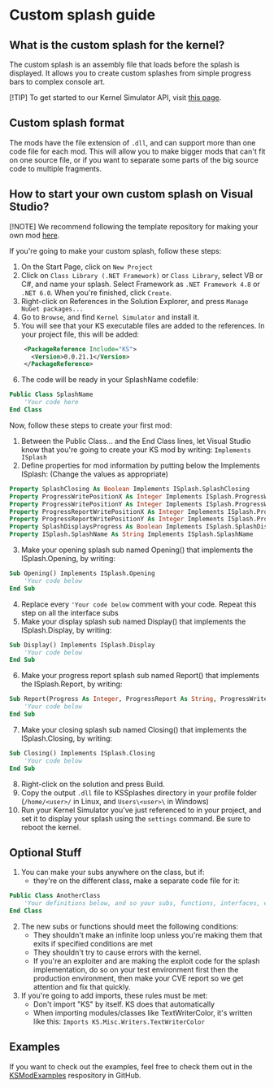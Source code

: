# Custom splash guide

## What is the custom splash for the kernel?

The custom splash is an assembly file that loads before the splash is displayed. It allows you to create custom splashes from simple progress bars to complex console art.

[!TIP]
To get started to our Kernel Simulator API, visit [this page](https://eoflaoe.github.io/Kernel-Simulator/).

## Custom splash format

The mods have the file extension of `.dll`, and can support more than one code file for each mod. This will allow you to make bigger mods that can't fit on one source file, or if you want to separate some parts of the big source code to multiple fragments.

## How to start your own custom splash on Visual Studio?

[!NOTE]
We recommend following the template repository for making your own mod [here](https://github.com/EoflaOE/KSCustomSplashTemplate).

If you're going to make your custom splash, follow these steps:

1. On the Start Page, click on `New Project`
2. Click on `Class Library (.NET Framework)` or `Class Library`, select VB or C#, and name your splash. Select Framework as `.NET Framework 4.8` or `.NET 6.0`. When you're finished, click `Create`.
3. Right-click on References in the Solution Explorer, and press `Manage NuGet packages...`
4. Go to `Browse`, and find `Kernel Simulator` and install it.
5. You will see that your KS executable files are added to the references. In your project file, this will be added:
```xml
    <PackageReference Include="KS">
      <Version>0.0.21.1</Version>
    </PackageReference>
```
6. The code will be ready in your SplashName codefile:
```vb
Public Class SplashName
    'Your code here
End Class
```

Now, follow these steps to create your first mod:

1. Between the Public Class... and the End Class lines, let Visual Studio know that you're going to create your KS mod by writing: `Implements ISplash`
2. Define properties for mod information by putting below the Implements ISplash: (Change the values as appropriate)
```vb
Property SplashClosing As Boolean Implements ISplash.SplashClosing
Property ProgressWritePositionX As Integer Implements ISplash.ProgressWritePositionX
Property ProgressWritePositionY As Integer Implements ISplash.ProgressWritePositionY
Property ProgressReportWritePositionX As Integer Implements ISplash.ProgressReportWritePositionX
Property ProgressReportWritePositionY As Integer Implements ISplash.ProgressReportWritePositionY
Property SplashDisplaysProgress As Boolean Implements ISplash.SplashDisplaysProgress
Property ISplash.SplashName As String Implements ISplash.SplashName
```
3. Make your opening splash sub named Opening() that implements the ISplash.Opening, by writing:
```vb
Sub Opening() Implements ISplash.Opening
    'Your code below
End Sub
```
4. Replace every `'Your code below` comment with your code. Repeat this step on all the interface subs
5. Make your display splash sub named Display() that implements the ISplash.Display, by writing:
```vb
Sub Display() Implements ISplash.Display
    'Your code below
End Sub
```
6. Make your progress report splash sub named Report() that implements the ISplash.Report, by writing:
```vb
Sub Report(Progress As Integer, ProgressReport As String, ProgressWritePositionX As Integer, ProgressWritePositionY As Integer, ProgressReportWritePositionX As Integer, ProgressReportWritePositionY As Integer, ParamArray Vars() As Object) Implements ISplash.Report
    'Your code below
End Sub
```
7. Make your closing splash sub named Closing() that implements the ISplash.Closing, by writing:
```vb
Sub Closing() Implements ISplash.Closing
    'Your code below
End Sub
```
8. Right-click on the solution and press Build.
9. Copy the output `.dll` file to KSSplashes directory in your profile folder (`/home/<user>/` in Linux, and `Users\<user>\` in Windows)
10. Run your Kernel Simulator you've just referenced to in your project, and set it to display your splash using the `settings` command. Be sure to reboot the kernel.

## Optional Stuff

1. You can make your subs anywhere on the class, but if:
   - they're on the different class, make a separate code file for it:
```vb
Public Class AnotherClass
    'Your definitions below, and so your subs, functions, interfaces, etc.
End Class
```
2. The new subs or functions should meet the following conditions:
   - They shouldn't make an infinite loop unless you're making them that exits if specified conditions are met
   - They shouldn't try to cause errors with the kernel.
   - If you're an exploiter and are making the exploit code for the splash implementation, do so on your test environment first then the production environment, then make your CVE report so we get attention and fix that quickly.
3. If you're going to add imports, these rules must be met:
   - Don't import "KS" by itself. KS does that automatically
   - When importing modules/classes like TextWriterColor, it's written like this: `Imports KS.Misc.Writers.TextWriterColor`

## Examples

If you want to check out the examples, feel free to check them out in the [KSModExamples](https://github.com/EoflaOE/KSModExamples) respository in GitHub.
